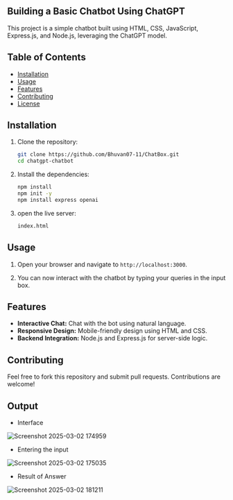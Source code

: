 ## Building a Basic Chatbot Using ChatGPT


This project is a simple chatbot built using HTML, CSS, JavaScript, Express.js, and Node.js, leveraging the ChatGPT model.

## Table of Contents

- [Installation](#installation)
- [Usage](#usage)
- [Features](#features)
- [Contributing](#contributing)
- [License](#license)

## Installation

1. Clone the repository:

    ```sh
    git clone https://github.com/Bhuvan07-11/ChatBox.git
    cd chatgpt-chatbot
    ```

2. Install the dependencies:

    ```sh
    npm install
    npm init -y
    npm install express openai
    ```
3. open the live server:

    ```sh
    index.html
    ```

## Usage

1. Open your browser and navigate to `http://localhost:3000`.

2. You can now interact with the chatbot by typing your queries in the input box.

## Features

- **Interactive Chat:** Chat with the bot using natural language.
- **Responsive Design:** Mobile-friendly design using HTML and CSS.
- **Backend Integration:** Node.js and Express.js for server-side logic.

## Contributing

Feel free to fork this repository and submit pull requests. Contributions are welcome!

## Output

* Interface

![Screenshot 2025-03-02 174959](https://github.com/user-attachments/assets/88171c3b-2e38-4d17-8a3d-baaa963b9440)

* Entering the input

![Screenshot 2025-03-02 175035](https://github.com/user-attachments/assets/dba41be9-4aee-4a40-a8ed-121e3b1d47b2)

* Result of Answer

![Screenshot 2025-03-02 181211](https://github.com/user-attachments/assets/b5430e3b-e381-4284-8f4b-5dbe3916b1db)




